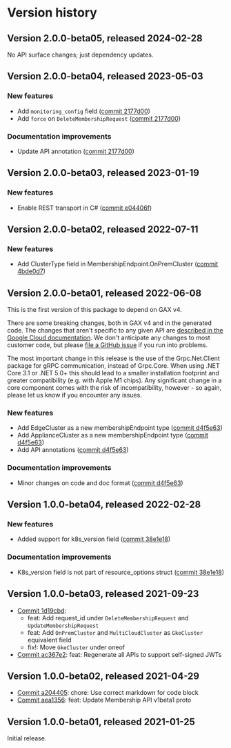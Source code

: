 # Version history

## Version 2.0.0-beta05, released 2024-02-28

No API surface changes; just dependency updates.

## Version 2.0.0-beta04, released 2023-05-03

### New features

- Add `monitoring_config` field ([commit 2177d00](https://github.com/googleapis/google-cloud-dotnet/commit/2177d0090b863648fd7add7a5eb7167e65a02972))
- Add `force` on `DeleteMembershipRequest` ([commit 2177d00](https://github.com/googleapis/google-cloud-dotnet/commit/2177d0090b863648fd7add7a5eb7167e65a02972))

### Documentation improvements

- Update API annotation ([commit 2177d00](https://github.com/googleapis/google-cloud-dotnet/commit/2177d0090b863648fd7add7a5eb7167e65a02972))

## Version 2.0.0-beta03, released 2023-01-19

### New features

- Enable REST transport in C# ([commit e04406f](https://github.com/googleapis/google-cloud-dotnet/commit/e04406fbc8700134ab6955e5244a5f2924a16a0a))

## Version 2.0.0-beta02, released 2022-07-11

### New features

- Add ClusterType field in MembershipEndpoint.OnPremCluster ([commit 4bde0d7](https://github.com/googleapis/google-cloud-dotnet/commit/4bde0d72a70a5a63ea5329659048933b13491f58))

## Version 2.0.0-beta01, released 2022-06-08

This is the first version of this package to depend on GAX v4.

There are some breaking changes, both in GAX v4 and in the generated
code. The changes that aren't specific to any given API are [described in the Google Cloud
documentation](https://cloud.google.com/dotnet/docs/reference/help/breaking-gax4).
We don't anticipate any changes to most customer code, but please [file a
GitHub issue](https://github.com/googleapis/google-cloud-dotnet/issues/new/choose)
if you run into problems.

The most important change in this release is the use of the Grpc.Net.Client package
for gRPC communication, instead of Grpc.Core. When using .NET Core 3.1 or .NET 5.0+
this should lead to a smaller installation footprint and greater compatibility (e.g.
with Apple M1 chips). Any significant change in a core component comes with the risk
of incompatibility, however - so again, please let us know if you encounter any
issues.

### New features

- Add EdgeCluster as a new membershipEndpoint type ([commit d4f5e63](https://github.com/googleapis/google-cloud-dotnet/commit/d4f5e636b90f2bf01f1ee45d54e2ecf513976b2e))
- Add ApplianceCluster as a new membershipEndpoint type ([commit d4f5e63](https://github.com/googleapis/google-cloud-dotnet/commit/d4f5e636b90f2bf01f1ee45d54e2ecf513976b2e))
- Add API annotations ([commit d4f5e63](https://github.com/googleapis/google-cloud-dotnet/commit/d4f5e636b90f2bf01f1ee45d54e2ecf513976b2e))

### Documentation improvements

- Minor changes on code and doc format ([commit d4f5e63](https://github.com/googleapis/google-cloud-dotnet/commit/d4f5e636b90f2bf01f1ee45d54e2ecf513976b2e))

## Version 1.0.0-beta04, released 2022-02-28

### New features

- Added support for k8s_version field ([commit 38e1e18](https://github.com/googleapis/google-cloud-dotnet/commit/38e1e18e562490fc3b68d55f64c816421ed40a5c))

### Documentation improvements

- K8s_version field is not part of resource_options struct ([commit 38e1e18](https://github.com/googleapis/google-cloud-dotnet/commit/38e1e18e562490fc3b68d55f64c816421ed40a5c))
## Version 1.0.0-beta03, released 2021-09-23

- [Commit 1d19cbd](https://github.com/googleapis/google-cloud-dotnet/commit/1d19cbd):
  - feat: Add request_id under `DeleteMembershipRequest` and `UpdateMembershipRequest`
  - feat: Add `OnPremCluster` and `MultiCloudCluster` as `GkeCluster` equivalent field
  - fix!: Move `GkeCluster` under oneof
- [Commit ac367e2](https://github.com/googleapis/google-cloud-dotnet/commit/ac367e2): feat: Regenerate all APIs to support self-signed JWTs

## Version 1.0.0-beta02, released 2021-04-29

- [Commit a204405](https://github.com/googleapis/google-cloud-dotnet/commit/a204405): chore: Use correct markdown for code block
- [Commit aea1356](https://github.com/googleapis/google-cloud-dotnet/commit/aea1356): feat: Update Membership API v1beta1 proto

## Version 1.0.0-beta01, released 2021-01-25

Initial release.
